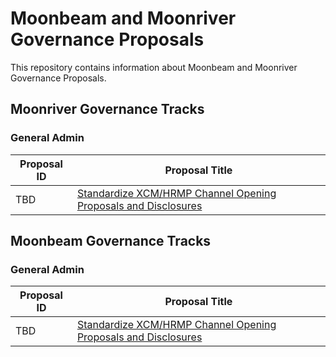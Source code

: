 # Moonbeam and Moonriver Governance Proposals

This repository contains information about Moonbeam and Moonriver Governance Proposals.

## Moonriver Governance Tracks

### General Admin

| Proposal ID | Proposal Title |
| --- | --- |
| TBD |[Standardize XCM/HRMP Channel Opening Proposals and Disclosures](moonriver/general_admin/standardize_xcm_opening.md) |



## Moonbeam Governance Tracks

### General Admin
| Proposal ID | Proposal Title |
| --- | --- |
| TBD |[Standardize XCM/HRMP Channel Opening Proposals and Disclosures](moonbeam/general_admin/standardize_xcm_opening.md) |


